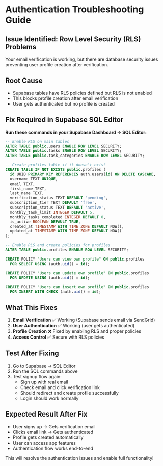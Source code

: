 # Authentication Troubleshooting Guide

## Issue Identified: Row Level Security (RLS) Problems

Your email verification is working, but there are database security issues preventing user profile creation after verification.

## Root Cause
- Supabase tables have RLS policies defined but RLS is not enabled
- This blocks profile creation after email verification
- User gets authenticated but no profile is created

## Fix Required in Supabase SQL Editor

**Run these commands in your Supabase Dashboard → SQL Editor:**

```sql
-- Enable RLS on main tables
ALTER TABLE public.users ENABLE ROW LEVEL SECURITY;
ALTER TABLE public.tasks ENABLE ROW LEVEL SECURITY;  
ALTER TABLE public.task_categories ENABLE ROW LEVEL SECURITY;

-- Create profiles table if it doesn't exist
CREATE TABLE IF NOT EXISTS public.profiles (
  id UUID PRIMARY KEY REFERENCES auth.users(id) ON DELETE CASCADE,
  username TEXT UNIQUE,
  email TEXT,
  first_name TEXT,
  last_name TEXT,
  verification_status TEXT DEFAULT 'pending',
  subscription_tier TEXT DEFAULT 'free',
  subscription_status TEXT DEFAULT 'active',
  monthly_task_limit INTEGER DEFAULT 5,
  monthly_tasks_completed INTEGER DEFAULT 0,
  is_active BOOLEAN DEFAULT TRUE,
  created_at TIMESTAMP WITH TIME ZONE DEFAULT NOW(),
  updated_at TIMESTAMP WITH TIME ZONE DEFAULT NOW()
);

-- Enable RLS and create policies for profiles
ALTER TABLE public.profiles ENABLE ROW LEVEL SECURITY;

CREATE POLICY "Users can view own profile" ON public.profiles
  FOR SELECT USING (auth.uid() = id);

CREATE POLICY "Users can update own profile" ON public.profiles
  FOR UPDATE USING (auth.uid() = id);

CREATE POLICY "Users can insert own profile" ON public.profiles
  FOR INSERT WITH CHECK (auth.uid() = id);
```

## What This Fixes

1. **Email Verification** ✅ Working (Supabase sends email via SendGrid)
2. **User Authentication** ✅ Working (user gets authenticated)
3. **Profile Creation** ❌ Fixed by enabling RLS and proper policies
4. **Access Control** ✅ Secure with RLS policies

## Test After Fixing

1. Go to Supabase → SQL Editor
2. Run the SQL commands above
3. Test signup flow again:
   - Sign up with real email
   - Check email and click verification link
   - Should redirect and create profile successfully
   - Login should work normally

## Expected Result After Fix

- User signs up → Gets verification email
- Clicks email link → Gets authenticated 
- Profile gets created automatically
- User can access app features
- Authentication flow works end-to-end

This will resolve the authentication issues and enable full functionality!